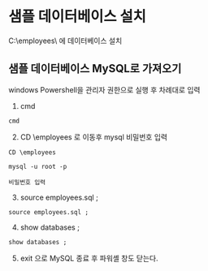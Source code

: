 # 샘플 데이터베이스 설치

C:\employees\ 에 데이터베이스 설치

## 샘플 데이터베이스 MySQL로 가져오기

windows Powershell을 관리자 권한으로 실행 후 차례대로 입력

1) cmd
```
cmd
```
2) CD \employees 로 이동후 mysql 비밀번호 입력

```
CD \employees

mysql -u root -p

비밀번호 입력
```

3) source employees.sql ;
```
source employees.sql ;
```
4) show databases ; 
```
show databases ;
```
5) exit 으로 MySQL 종료 후 파워셸 창도 닫는다.